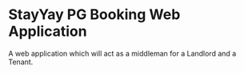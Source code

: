 # StayYay PG Booking Web Application
A web application which will act as a middleman for a Landlord and a Tenant.
